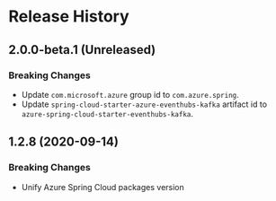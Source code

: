 # Release History

## 2.0.0-beta.1 (Unreleased)
### Breaking Changes
- Update `com.microsoft.azure` group id to `com.azure.spring`.
- Update `spring-cloud-starter-azure-eventhubs-kafka` artifact id to `azure-spring-cloud-starter-eventhubs-kafka`.

## 1.2.8 (2020-09-14)
### Breaking Changes
- Unify Azure Spring Cloud packages version
